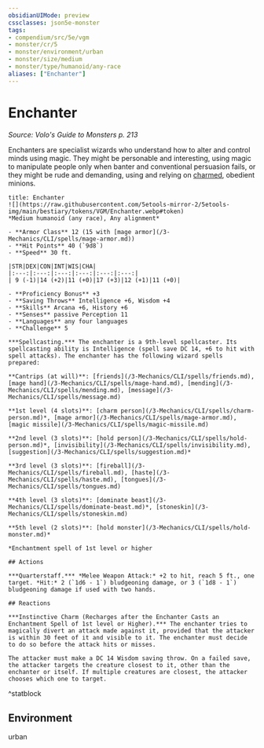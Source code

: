 ```yaml
---
obsidianUIMode: preview
cssclasses: json5e-monster
tags:
- compendium/src/5e/vgm
- monster/cr/5
- monster/environment/urban
- monster/size/medium
- monster/type/humanoid/any-race
aliases: ["Enchanter"]
---
```

# Enchanter
*Source: Volo's Guide to Monsters p. 213*  

Enchanters are specialist wizards who understand how to alter and control minds using magic. They might be personable and interesting, using magic to manipulate people only when banter and conventional persuasion fails, or they might be rude and demanding, using and relying on [charmed](/3-Mechanics/CLI/rules/conditions.md#charmed), obedient minions.


```ad-statblock
title: Enchanter
![](https://raw.githubusercontent.com/5etools-mirror-2/5etools-img/main/bestiary/tokens/VGM/Enchanter.webp#token)
*Medium humanoid (any race), Any alignment*

- **Armor Class** 12 (15 with [mage armor](/3-Mechanics/CLI/spells/mage-armor.md))
- **Hit Points** 40 (`9d8`) 
- **Speed** 30 ft.

|STR|DEX|CON|INT|WIS|CHA|
|:---:|:---:|:---:|:---:|:---:|:---:|
| 9 (-1)|14 (+2)|11 (+0)|17 (+3)|12 (+1)|11 (+0)|

- **Proficiency Bonus** +3
- **Saving Throws** Intelligence +6, Wisdom +4
- **Skills** Arcana +6, History +6
- **Senses** passive Perception 11
- **Languages** any four languages
- **Challenge** 5

***Spellcasting.*** The enchanter is a 9th-level spellcaster. Its spellcasting ability is Intelligence (spell save DC 14, +6 to hit with spell attacks). The enchanter has the following wizard spells prepared:

**Cantrips (at will)**: [friends](/3-Mechanics/CLI/spells/friends.md), [mage hand](/3-Mechanics/CLI/spells/mage-hand.md), [mending](/3-Mechanics/CLI/spells/mending.md), [message](/3-Mechanics/CLI/spells/message.md)

**1st level (4 slots)**: [charm person](/3-Mechanics/CLI/spells/charm-person.md)*, [mage armor](/3-Mechanics/CLI/spells/mage-armor.md), [magic missile](/3-Mechanics/CLI/spells/magic-missile.md)

**2nd level (3 slots)**: [hold person](/3-Mechanics/CLI/spells/hold-person.md)*, [invisibility](/3-Mechanics/CLI/spells/invisibility.md), [suggestion](/3-Mechanics/CLI/spells/suggestion.md)*

**3rd level (3 slots)**: [fireball](/3-Mechanics/CLI/spells/fireball.md), [haste](/3-Mechanics/CLI/spells/haste.md), [tongues](/3-Mechanics/CLI/spells/tongues.md)

**4th level (3 slots)**: [dominate beast](/3-Mechanics/CLI/spells/dominate-beast.md)*, [stoneskin](/3-Mechanics/CLI/spells/stoneskin.md)

**5th level (2 slots)**: [hold monster](/3-Mechanics/CLI/spells/hold-monster.md)*

*Enchantment spell of 1st level or higher

## Actions

***Quarterstaff.*** *Melee Weapon Attack:* +2 to hit, reach 5 ft., one target. *Hit:* 2 (`1d6 - 1`) bludgeoning damage, or 3 (`1d8 - 1`) bludgeoning damage if used with two hands.

## Reactions

***Instinctive Charm (Recharges after the Enchanter Casts an Enchantment Spell of 1st level or Higher).*** The enchanter tries to magically divert an attack made against it, provided that the attacker is within 30 feet of it and visible to it. The enchanter must decide to do so before the attack hits or misses.

The attacker must make a DC 14 Wisdom saving throw. On a failed save, the attacker targets the creature closest to it, other than the enchanter or itself. If multiple creatures are closest, the attacker chooses which one to target.
```
^statblock

## Environment

urban